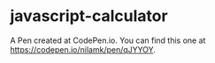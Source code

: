 # javascript-calculator
A Pen created at CodePen.io. You can find this one at https://codepen.io/nilamk/pen/qJYYOY.

